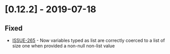 # [0.12.2] - 2019-07-18

## Fixed

- [ISSUE-265](https://github.com/dailymotion/tartiflette/issues/265) - Now variables typed as list are correctly coerced to a list of size one when provided a non-null non-list value

